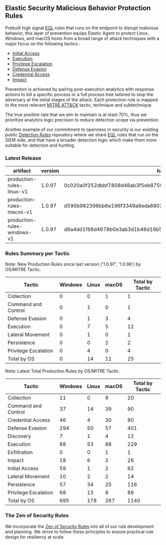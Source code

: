 ## Elastic Security Malicious Behavior Protection Rules

Prebuilt high signal [EQL](https://www.elastic.co/guide/en/elasticsearch/reference/current/eql.html) rules that runs on the endpoint to disrupt malicious behavior, this layer of prevention equips Elastic Agent to protect Linux, Windows, and macOS hosts from a broad range of attack techniques with a major focus on the following tactics :

- [Initial Access](https://attack.mitre.org/tactics/TA0001/)
- [Execution](https://attack.mitre.org/tactics/TA0002/)
- [Privilege Escalation](https://attack.mitre.org/tactics/TA0004/)
- [Defense Evasion](https://attack.mitre.org/tactics/TA0005/)
- [Credential Access](https://attack.mitre.org/tactics/TA0006/)
- [Impact](https://attack.mitre.org/tactics/TA0040/)

Prevention is achieved by pairing post-execution analytics with response actions to kill a specific process or a full process tree tailored to stop the adversary at the initial stages of the attack. Each protection rule is mapped to the most relevant [MITRE ATT&CK](https://attack.mitre.org/) tactic,  technique and subtechnique.

The true positive rate that we aim to maintain is at least 70%, thus we prioritize analytics logic precision to reduce detection scope via prevention.

Another example of our commitment to openness in security is our existing public [Detection Rules](https://github.com/elastic/detection-rules) repository where we share [EQL](https://www.elastic.co/guide/en/elasticsearch/reference/current/eql.html) rules that run on the SIEM side, and that have a broader detection logic which make them more suitable for detection and hunting.


### Latest Release

| artifact             | version        | hash            |
| -------------------- | -------------- | --------------- |
| production-rules-linux-v1 | 1.0.97 | 0c020a0f252dbbf7808d46ab3f5eb8759ad567512b457dd184f27b535a424286 |
| production-rules-macos-v1 | 1.0.97 | d590b982398bb6e196f3349a9eda8802bc2e4dc8fb1435ba60a9b7c9e32f503a |
| production-rules-windows-v1 | 1.0.97 | d8a4dd1f68d4678b0e3ab3d1b48d16b5db79818b6ecc501b9c0b6e867d3b1401 |

### Rules Summary per Tactic

Note: New Production Rules since last version ('1.0.97', '1.0.96') by OS/MITRE Tactic.

| Tactic               |   Windows |   Linux |   macOS |   Total by Tactic |
|----------------------|-----------|---------|---------|-------------------|
| Collection           |         0 |       0 |       1 |                 1 |
| Command and Control  |         0 |       1 |       0 |                 1 |
| Defense Evasion      |         0 |       1 |       3 |                 4 |
| Execution            |         0 |       7 |       5 |                12 |
| Lateral Movement     |         0 |       1 |       0 |                 1 |
| Persistence          |         0 |       0 |       2 |                 2 |
| Privilege Escalation |         0 |       4 |       0 |                 4 |
| Total by OS          |         0 |      14 |      11 |                25 |

Note: Latest Total Production Rules by OS/MITRE Tactic.

| Tactic               |   Windows |   Linux |   macOS |   Total by Tactic |
|----------------------|-----------|---------|---------|-------------------|
| Collection           |        11 |       0 |       9 |                20 |
| Command and Control  |        37 |      14 |      39 |                90 |
| Credential Access    |        46 |       4 |      30 |                80 |
| Defense Evasion      |       294 |      50 |      57 |               401 |
| Discovery            |         7 |       1 |       4 |                12 |
| Execution            |        88 |      53 |      88 |               229 |
| Exfiltration         |         0 |       0 |       1 |                 1 |
| Impact               |        18 |       6 |       2 |                26 |
| Initial Access       |        59 |       1 |       2 |                62 |
| Lateral Movement     |        10 |       2 |       2 |                14 |
| Persistence          |        57 |      34 |      25 |               116 |
| Privilege Escalation |        68 |      13 |       8 |                89 |
| Total by OS          |       695 |     178 |     267 |              1140 |

### The Zen of Security Rules

We incorporate the [Zen of Security Rules](https://zenofsecurity.io/rules) into all of our rule development and planning. We strive to follow these principles to ensure practical rule design for resiliency at scale. 
